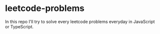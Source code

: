 # leetcode-problems
In this repo I'll try to solve every leetcode problems everyday in JavaScript or TypeScript.

